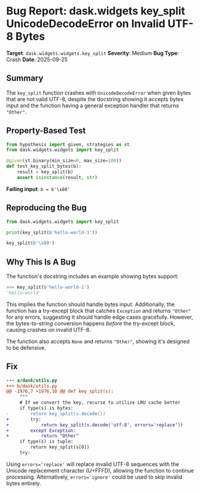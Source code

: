 # Bug Report: dask.widgets key_split UnicodeDecodeError on Invalid UTF-8 Bytes

**Target**: `dask.widgets.widgets.key_split`
**Severity**: Medium
**Bug Type**: Crash
**Date**: 2025-09-25

## Summary

The `key_split` function crashes with `UnicodeDecodeError` when given bytes that are not valid UTF-8, despite the docstring showing it accepts bytes input and the function having a general exception handler that returns `"Other"`.

## Property-Based Test

```python
from hypothesis import given, strategies as st
from dask.widgets.widgets import key_split

@given(st.binary(min_size=0, max_size=100))
def test_key_split_bytes(b):
    result = key_split(b)
    assert isinstance(result, str)
```

**Failing input**: `b = b'\x80'`

## Reproducing the Bug

```python
from dask.widgets.widgets import key_split

print(key_split(b'hello-world-1'))

key_split(b'\x80')
```

## Why This Is A Bug

The function's docstring includes an example showing bytes support:

```python
>>> key_split(b'hello-world-1')
'hello-world'
```

This implies the function should handle bytes input. Additionally, the function has a try-except block that catches `Exception` and returns `"Other"` for any errors, suggesting it should handle edge cases gracefully. However, the bytes-to-string conversion happens *before* the try-except block, causing crashes on invalid UTF-8.

The function also accepts `None` and returns `"Other"`, showing it's designed to be defensive.

## Fix

```diff
--- a/dask/utils.py
+++ b/dask/utils.py
@@ -1976,7 +1976,10 @@ def key_split(s):
     """
     # If we convert the key, recurse to utilize LRU cache better
     if type(s) is bytes:
-        return key_split(s.decode())
+        try:
+            return key_split(s.decode('utf-8', errors='replace'))
+        except Exception:
+            return "Other"
     if type(s) is tuple:
         return key_split(s[0])
     try:
```

Using `errors='replace'` will replace invalid UTF-8 sequences with the Unicode replacement character (U+FFFD), allowing the function to continue processing. Alternatively, `errors='ignore'` could be used to skip invalid bytes entirely.